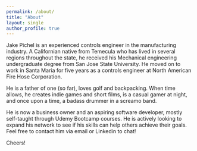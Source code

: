```yaml
---
permalink: /about/
title: "About"
layout: single
author_profile: true
---
```


Jake Pichel is an experienced controls engineer in the manufacturing industry. A Californian native from Temecula who has lived in several regions throughout the state, he received his Mechanical engineering undergraduate degree from San Jose State University. He moved on to work in Santa Maria for five years as a controls engineer at North American Fire Hose Corporation.

He is a father of one (so far), loves golf and backpacking. When time allows, he creates indie games and short films, is a casual gamer at night, and once upon a time, a badass drummer in a screamo band.

He is now a business owner and an aspiring software developer, mostly self-taught through Udemy Bootcamp courses. He is actively looking to expand his network to see if his skills can help others achieve their goals. Feel free to contact him via email or Linkedin to chat!

Cheers!
